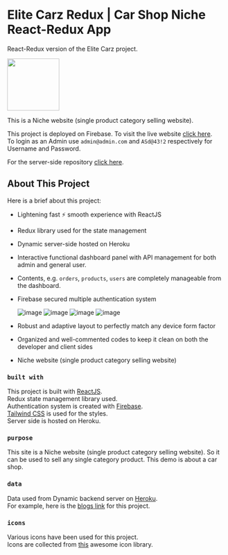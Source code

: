 # Elite Carz Redux | Car Shop Niche React-Redux App
React-Redux version of the Elite Carz project.

<p>
	<img src="https://raw.githubusercontent.com/FazleRabbiRana/elite-carz-redux-client-side/main/public/logo192.png" height="120" />
</p>

This is a Niche website (single product category selling website).

This project is deployed on Firebase. To visit the live website [click here](https://elite-carz-redux.web.app/).\
To login as an Admin use `admin@admin.com` and `ASd@43!2` respectively for Username and Password.

For the server-side repository [click here](https://github.com/FazleRabbiRana/elite-carz-redux-server-side).

## About This Project

Here is a brief about this project: 
- Lightening fast :zap: smooth experience with ReactJS
- Redux library used for the state management
- Dynamic server-side hosted on Heroku
- Interactive functional dashboard panel with API management for both admin and general user.
- Contents, e.g. `orders`, `products`, `users` are completely manageable from the dashboard.
- Firebase secured multiple authentication system

	![image](https://img.shields.io/badge/Email%20&%20Password-FFC905?style=for-the-badge) ![image](https://img.shields.io/badge/Gmail-D14836?style=for-the-badge&logo=gmail&logoColor=white) ![image](https://img.shields.io/badge/GitHub-100000?style=for-the-badge&logo=github&logoColor=white) ![image](https://img.shields.io/badge/Twitter-1DA1F2?style=for-the-badge&logo=twitter&logoColor=white)
- Robust and adaptive layout to perfectly match any device form factor
- Organized and well-commented codes to keep it clean on both the developer and client sides
- Niche website (single product category selling website)

### `built with`

This project is built with [ReactJS](https://reactjs.org/).\
Redux state management library used.\
Authentication system is created with [Firebase](https://firebase.google.com/).\
[Tailwind CSS](https://tailwindcss.com/) is used for the styles.\
Server side is hosted on Heroku.

### `purpose`

This site is a Niche website (single product category selling website). So it can be used to sell any single category product. This demo is about a car shop.

### `data`

Data used from Dynamic backend server on [Heroku](https://shrouded-sierra-72899.herokuapp.com/).\
For example, here is the [blogs link](https://shrouded-sierra-72899.herokuapp.com/blogs) for this project.

### `icons`

Various icons have been used for this project.\
Icons are collected from [this](https://react-icons.github.io/react-icons/) awesome icon library.
